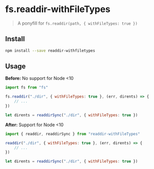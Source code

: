 # fs.readdir-withFileTypes

> A ponyfill for `fs.readdir(path, { withFileTypes: true })`

## Install

```sh
npm install --save readdir-withfiletypes
```

## Usage

**Before:** No support for Node <10

```js
import fs from "fs"

fs.readdir("./dir", { withFileTypes: true }, (err, dirents) => {
	// ...
})

let dirents = readdirSync("./dir", { withFileTypes: true })
```

**After:** Support for Node <10

```js
import { readdir, readdirSync } from "readdir-withFileTypes"

readdir("./dir", { withFileTypes: true }, (err, dirents) => {
	// ...
})

let dirents = readdirSync("./dir", { withFileTypes: true })
```

